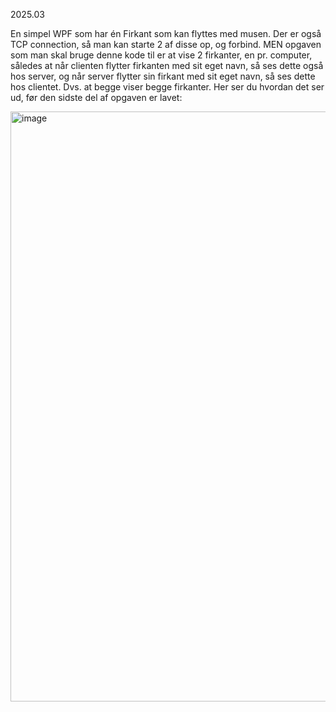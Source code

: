 2025.03

En simpel WPF som har én Firkant som kan flyttes med musen. Der er også TCP connection, så man
kan starte 2 af disse op, og forbind. MEN opgaven som man skal bruge denne kode til er at vise 2 firkanter, en pr. computer, 
således at når clienten flytter firkanten med sit eget navn, så ses dette også hos server, og når server flytter sin firkant med sit eget 
navn, så ses dette hos clientet. Dvs. at begge viser begge firkanter. Her ser du hvordan det ser ud, før den sidste del af opgaven er lavet:

<img width="944" alt="image" src="https://github.com/user-attachments/assets/5a3af35c-12d2-4b2f-8371-1194be72797a" />
